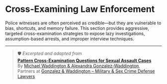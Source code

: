 # Cross-Examining Law Enforcement

Police witnesses are often perceived as credible—but they are vulnerable to bias, shortcuts, and memory failure. This section provides aggressive, targeted cross-examination strategies to expose lazy investigations, assumption-based arrests, and improper interview techniques.

---

> 🛡️ *Excerpted and adapted from*  
> **[Pattern Cross-Examination Questions for Sexual Assault Cases](https://www.amazon.com/dp/B0DLSVQ2ZS)**  
> By [Michael Waddington & Alexandra Gonzalez-Waddington](https://ucmjdefense.com),  
> Partners at [Gonzalez & Waddington – Military & Sex Crime Defense Lawyers](https://ucmjdefense.com)
